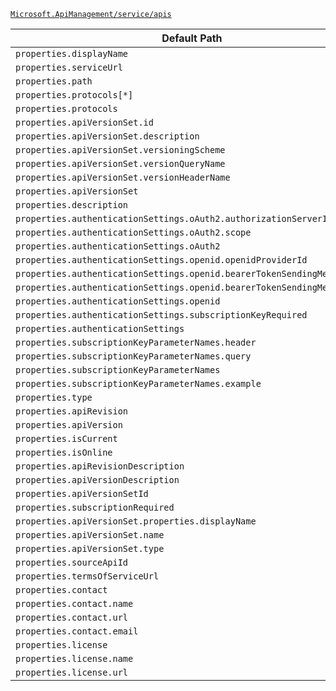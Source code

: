 [`Microsoft.ApiManagement/service/apis`](https://docs.microsoft.com/en-us/azure/templates/microsoft.apimanagement/service/apis)

| Default Path | Alias |
|---|---|
| `properties.displayName` | `Microsoft.ApiManagement/service/apis/displayName` |
| `properties.serviceUrl` | `Microsoft.ApiManagement/service/apis/serviceUrl` |
| `properties.path` | `Microsoft.ApiManagement/service/apis/path` |
| `properties.protocols[*]` | `Microsoft.ApiManagement/service/apis/protocols[*]` |
| `properties.protocols` | `Microsoft.ApiManagement/service/apis/protocols` |
| `properties.apiVersionSet.id` | `Microsoft.ApiManagement/service/apis/apiVersionSet.id` |
| `properties.apiVersionSet.description` | `Microsoft.ApiManagement/service/apis/apiVersionSet.description` |
| `properties.apiVersionSet.versioningScheme` | `Microsoft.ApiManagement/service/apis/apiVersionSet.versioningScheme` |
| `properties.apiVersionSet.versionQueryName` | `Microsoft.ApiManagement/service/apis/apiVersionSet.versionQueryName` |
| `properties.apiVersionSet.versionHeaderName` | `Microsoft.ApiManagement/service/apis/apiVersionSet.versionHeaderName` |
| `properties.apiVersionSet` | `Microsoft.ApiManagement/service/apis/apiVersionSet` |
| `properties.description` | `Microsoft.ApiManagement/service/apis/description` |
| `properties.authenticationSettings.oAuth2.authorizationServerId` | `Microsoft.ApiManagement/service/apis/authenticationSettings.oAuth2.authorizationServerId` |
| `properties.authenticationSettings.oAuth2.scope` | `Microsoft.ApiManagement/service/apis/authenticationSettings.oAuth2.scope` |
| `properties.authenticationSettings.oAuth2` | `Microsoft.ApiManagement/service/apis/authenticationSettings.oAuth2` |
| `properties.authenticationSettings.openid.openidProviderId` | `Microsoft.ApiManagement/service/apis/authenticationSettings.openid.openidProviderId` |
| `properties.authenticationSettings.openid.bearerTokenSendingMethods[*]` | `Microsoft.ApiManagement/service/apis/authenticationSettings.openid.bearerTokenSendingMethods[*]` |
| `properties.authenticationSettings.openid.bearerTokenSendingMethods` | `Microsoft.ApiManagement/service/apis/authenticationSettings.openid.bearerTokenSendingMethods` |
| `properties.authenticationSettings.openid` | `Microsoft.ApiManagement/service/apis/authenticationSettings.openid` |
| `properties.authenticationSettings.subscriptionKeyRequired` | `Microsoft.ApiManagement/service/apis/authenticationSettings.subscriptionKeyRequired` |
| `properties.authenticationSettings` | `Microsoft.ApiManagement/service/apis/authenticationSettings` |
| `properties.subscriptionKeyParameterNames.header` | `Microsoft.ApiManagement/service/apis/subscriptionKeyParameterNames.header` |
| `properties.subscriptionKeyParameterNames.query` | `Microsoft.ApiManagement/service/apis/subscriptionKeyParameterNames.query` |
| `properties.subscriptionKeyParameterNames` | `Microsoft.ApiManagement/service/apis/subscriptionKeyParameterNames` |
| `properties.subscriptionKeyParameterNames.example` | `Microsoft.ApiManagement/service/apis/subscriptionKeyParameterNames.example` |
| `properties.type` | `Microsoft.ApiManagement/service/apis/type` |
| `properties.apiRevision` | `Microsoft.ApiManagement/service/apis/apiRevision` |
| `properties.apiVersion` | `Microsoft.ApiManagement/service/apis/apiVersion` |
| `properties.isCurrent` | `Microsoft.ApiManagement/service/apis/isCurrent` |
| `properties.isOnline` | `Microsoft.ApiManagement/service/apis/isOnline` |
| `properties.apiRevisionDescription` | `Microsoft.ApiManagement/service/apis/apiRevisionDescription` |
| `properties.apiVersionDescription` | `Microsoft.ApiManagement/service/apis/apiVersionDescription` |
| `properties.apiVersionSetId` | `Microsoft.ApiManagement/service/apis/apiVersionSetId` |
| `properties.subscriptionRequired` | `Microsoft.ApiManagement/service/apis/subscriptionRequired` |
| `properties.apiVersionSet.properties.displayName` | `Microsoft.ApiManagement/service/apis/apiVersionSet.displayName` |
| `properties.apiVersionSet.name` | `Microsoft.ApiManagement/service/apis/apiVersionSet.name` |
| `properties.apiVersionSet.type` | `Microsoft.ApiManagement/service/apis/apiVersionSet.type` |
| `properties.sourceApiId` | `Microsoft.ApiManagement/service/apis/sourceApiId` |
| `properties.termsOfServiceUrl` | `Microsoft.ApiManagement/service/apis/termsOfServiceUrl` |
| `properties.contact` | `Microsoft.ApiManagement/service/apis/contact` |
| `properties.contact.name` | `Microsoft.ApiManagement/service/apis/contact.name` |
| `properties.contact.url` | `Microsoft.ApiManagement/service/apis/contact.url` |
| `properties.contact.email` | `Microsoft.ApiManagement/service/apis/contact.email` |
| `properties.license` | `Microsoft.ApiManagement/service/apis/license` |
| `properties.license.name` | `Microsoft.ApiManagement/service/apis/license.name` |
| `properties.license.url` | `Microsoft.ApiManagement/service/apis/license.url` |

